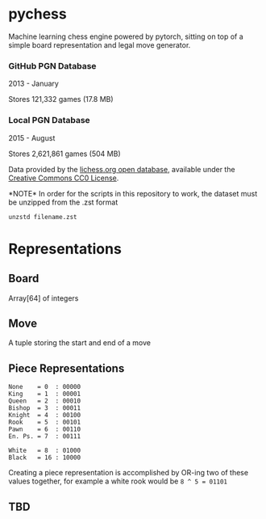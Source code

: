 # pychess

Machine learning chess engine powered by pytorch, sitting on top of a simple board representation and legal move generator.

### GitHub PGN Database

2013 - January

Stores 121,332 games (17.8 MB)


### Local PGN Database

2015 - August

Stores 2,621,861 games (504 MB)

Data provided by the [lichess.org open database](https://database.lichess.org/), available under the [Creative Commons CC0 License](https://creativecommons.org/publicdomain/zero/1.0/).

\*NOTE\* In order for the scripts in this repository to work, the dataset must be unzipped from the .zst format

    unzstd filename.zst

# Representations

## Board

Array[64] of integers

## Move

A tuple storing the start and end of a move

## Piece Representations

    None    = 0  : 00000
    King    = 1  : 00001
    Queen   = 2  : 00010
    Bishop  = 3  : 00011
    Knight  = 4  : 00100
    Rook    = 5  : 00101
    Pawn    = 6  : 00110
    En. Ps. = 7  : 00111

    White   = 8  : 01000
    Black   = 16 : 10000

Creating a piece representation is accomplished by OR-ing two of these values together, for example a white rook would be `8 ^ 5 = 01101`

## TBD
